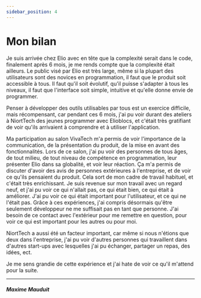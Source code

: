 ```yaml
---
sidebar_position: 4
---
```


# Mon bilan

Je suis arrivée chez Elio avec en tête que la complexité serait dans le code, finalement après 6 mois, je me rends compte que la complexité était ailleurs.
Le public visé par Elio est très large, même si la plupart des utilisateurs sont des novices en programmation, il faut que le produit soit accessible à tous.
Il faut qu'il soit évolutif, qu'il puisse s'adapter à tous les niveaux, il faut que l'interface soit simple, intuitive et qu'elle donne envie de programmer.

Penser à développer des outils utilisables par tous est un exercice difficile, mais récompensant,
car pendant ces 6 mois, j'ai pu voir durant des ateliers à NiortTech des jeunes programmer avec Elioblocs,
et c'était très gratifiant de voir qu'ils arrivaient à comprendre et à utiliser l'application.

Ma participation au salon VivaTech m'a permis de voir l'importance de la communication, de la présentation du produit,
de la mise en avant des fonctionnalités. 
Lors de ce salon, j'ai pu voir des personnes de tous âges, de tout milieu, de tout niveau de compétence en programmation,
leur présenter Elio dans sa globalité, et voir leur réaction.
Ça m'a permis de discuter d'avoir des avis de personnes extérieures à l'entreprise, et de voir ce qu'ils pensaient du produit.
Cela sort de mon cadre de travail habituel, et c'était très enrichissant. Je suis revenue sur mon travail avec un regard neuf,
et j'ai pu voir ce qui n'allait pas, ce qui était bien, ce qui était à améliorer.
J'ai pu voir ce qui était important pour l'utilisateur, et ce qui ne l'était pas.
Grâce à ces expériences, j'ai compris désormais qu'être seulement développeur ne me suffisait pas en tant que personne.
J'ai besoin de ce contact avec l'extérieur pour me remettre en question, pour voir ce qui est important pour les autres ou pour moi.

NiortTech a aussi été un facteur important, car même si nous n'étions que deux dans l'entreprise,
j'ai pu voir d'autres personnes qui travaillent dans d'autres start-ups avec lesquelles j'ai pu échanger,
partager un repas, des idées, ect.

Je me sens grandie de cette expérience et j'ai hate de voir ce qu'il m'attend pour la suite.

---

##### Maxime Mauduit



